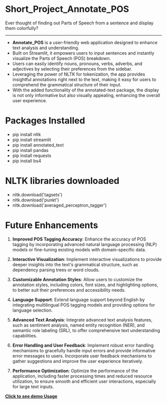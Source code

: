 # Short_Project_Annotate_POS
Ever thought of finding out Parts of Speech from a sentence and display them colorfully?

---

- **Annotate_POS** is a user-friendly web application designed to enhance text analysis and understanding. 
- Built on Streamlit, it empowers users to input sentences and instantly visualize the Parts of Speech (POS) breakdown.
- Users can easily identify nouns, pronouns, verbs, adverbs, and adjectives by selecting their preferences from the sidebar. 
- Leveraging the power of NLTK for tokenization, the app provides insightful annotations right next to the text, making it easy for users to comprehend the grammatical structure of their input. 
- With the added functionality of the annotated-text package, the display is not only informative but also visually appealing, enhancing the overall user experience.

# Packages Installed
- pip install nltk
- pip install streamlit
- pip install annotated_text
- pip install pandas
- pip install requests
- pip install bs4

# NLTK libraries downloaded
- nltk.download('tagsets')
- nltk.download('punkt')
- nltk.download('averaged_perceptron_tagger')

# Future Enhancements

1. **Improved POS Tagging Accuracy**: Enhance the accuracy of POS tagging by incorporating advanced natural language processing (NLP) models or fine-tuning existing models with domain-specific data.

2. **Interactive Visualization**: Implement interactive visualizations to provide deeper insights into the text's grammatical structure, such as dependency parsing trees or word clouds.

3. **Customizable Annotation Styles**: Allow users to customize the annotation styles, including colors, font sizes, and highlighting options, to better suit their preferences and accessibility needs.

4. **Language Support**: Extend language support beyond English by integrating multilingual POS tagging models and providing options for language selection.

5. **Advanced Text Analysis**: Integrate advanced text analysis features, such as sentiment analysis, named entity recognition (NER), and semantic role labeling (SRL), to offer comprehensive text understanding capabilities.

6. **Error Handling and User Feedback**: Implement robust error handling mechanisms to gracefully handle input errors and provide informative error messages to users. Incorporate user feedback mechanisms to gather suggestions and improve the user experience iteratively.

7. **Performance Optimization**: Optimize the performance of the application, including faster processing times and reduced resource utilization, to ensure smooth and efficient user interactions, especially for large text inputs.

[**Click to see demo Usage**](https://github.com/RahulRoy-rsp/Short_Project_Annotate_POS/blob/main/demoUsage.md)
